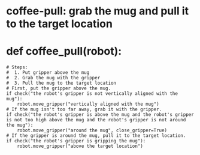 # coffee-pull: grab the mug and pull it to the target location
# def coffee_pull(robot):
    # Steps:
    #  1. Put gripper above the mug
    #  2. Grab the mug with the gripper
    #  3. Pull the mug to the target location
    # First, put the gripper above the mug.
    if check("the robot's gripper is not vertically aligned with the mug"):
        robot.move_gripper("vertically aligned with the mug")
    # If the mug isn't too far away, grab it with the gripper.
    if check("the robot's gripper is above the mug and the robot's gripper is not too high above the mug and the robot's gripper is not around the mug"):
        robot.move_gripper("around the mug", close_gripper=True)
    # If the gripper is around the mug, pull it to the target location.
    if check("the robot's gripper is gripping the mug"):
        robot.move_gripper("above the target location")